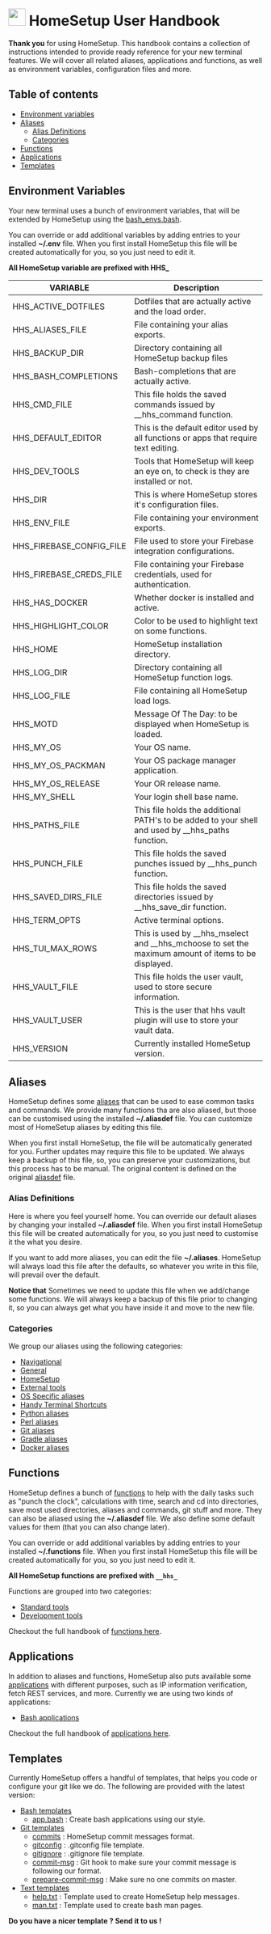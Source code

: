 # <img src="https://iili.io/HvtxC1S.png"  width="34" height="34"> HomeSetup User Handbook

**Thank you** for using HomeSetup. This handbook contains a collection of instructions intended to provide ready
reference for your new terminal features. We will cover all related aliases, applications and functions, as well as 
environment variables, configuration files and more.

## Table of contents

<!-- toc -->

- [Environment variables](#environment-variables)
- [Aliases](#aliases)
  * [Alias Definitions](#alias-definitions)
  * [Categories](#categories)
- [Functions](#functions)
- [Applications](#applications)
- [Templates](#templates)

<!-- tocstop -->

## Environment Variables

Your new terminal uses a bunch of environment variables, that will be extended by HomeSetup using the 
[bash_envs.bash](../../dotfiles/bash/bash_env.bash).

You can override or add additional variables by adding entries to your installed **~/.env** file. When you first 
install HomeSetup this file will be created automatically for you, so you just need to edit it.

**All HomeSetup variable are prefixed with HHS_**

| VARIABLE                 | Description                                                                                          |
|--------------------------|------------------------------------------------------------------------------------------------------|
| HHS_ACTIVE_DOTFILES      | Dotfiles that are actually active and the load order.                                                |
| HHS_ALIASES_FILE         | File containing your alias exports.                                                                  |
| HHS_BACKUP_DIR           | Directory containing all HomeSetup backup files                                                      |
| HHS_BASH_COMPLETIONS     | Bash-completions that are actually active.                                                           |
| HHS_CMD_FILE             | This file holds the saved commands issued by __hhs_command function.                                 |
| HHS_DEFAULT_EDITOR       | This is the default editor used by all functions or apps that require text editing.                  |
| HHS_DEV_TOOLS            | Tools that HomeSetup will keep an eye on, to check is they are installed or not.                     |
| HHS_DIR                  | This is where HomeSetup stores it's configuration files.                                             |
| HHS_ENV_FILE             | File containing your environment exports.                                                            |
| HHS_FIREBASE_CONFIG_FILE | File used to store your Firebase integration configurations.                                         |
| HHS_FIREBASE_CREDS_FILE  | File containing your Firebase credentials, used for authentication.                                  |
| HHS_HAS_DOCKER           | Whether docker is installed and active.                                                              |
| HHS_HIGHLIGHT_COLOR      | Color to be used to highlight text on some functions.                                                |
| HHS_HOME                 | HomeSetup installation directory.                                                                    |
| HHS_LOG_DIR              | Directory containing all HomeSetup function logs.                                                    |
| HHS_LOG_FILE             | File containing all HomeSetup load logs.                                                             |
| HHS_MOTD                 | Message Of The Day: to be displayed when HomeSetup is loaded.                                        |
| HHS_MY_OS                | Your OS name.                                                                                        |
| HHS_MY_OS_PACKMAN        | Your OS package manager application.                                                                 |
| HHS_MY_OS_RELEASE        | Your OR release name.                                                                                |
| HHS_MY_SHELL             | Your login shell base name.                                                                          |
| HHS_PATHS_FILE           | This file holds the additional PATH's to be added to your shell and used by __hhs_paths function.    |
| HHS_PUNCH_FILE           | This file holds the saved punches issued by __hhs_punch function.                                    |
| HHS_SAVED_DIRS_FILE      | This file holds the saved directories issued by __hhs_save_dir function.                             |
| HHS_TERM_OPTS            | Active terminal options.                                                                             |
| HHS_TUI_MAX_ROWS         | This is used by __hhs_mselect and  __hhs_mchoose to set the maximum amount of items to be displayed. |
| HHS_VAULT_FILE           | This file holds the user vault, used to store secure information.                                    |
| HHS_VAULT_USER           | This is the user that hhs vault plugin will use to store your vault data.                            |
| HHS_VERSION              | Currently installed HomeSetup version.                                                               |

## Aliases

HomeSetup defines some [aliases](../USAGE.md#aliases) that can be used to ease common tasks and commands. We provide many functions tha are 
also aliased, but those can be customised using the installed **~/.aliasdef** file. You can customize most of HomeSetup 
aliases by editing this file. 

When you first install HomeSetup, the file will be automatically generated for you. Further updates may require this 
file to be updated. We always keep a backup of this file, so, you can preserve your customizations, but this process has 
to be manual. The original content is defined on the original [aliasdef](../../dotfiles/aliasdef) file.

### Alias Definitions

Here is where you feel yourself home. You can override our default aliases by changing your installed **~/.aliasdef** file. 
When you first install HomeSetup this file will be created automatically for you, so you just need to customise it the 
what you desire.

If you want to add more aliases, you can edit the file **~/.aliases**. HomeSetup will always load this file after the defaults, so whatever you write in this file, will prevail over the default.

**Notice that** Sometimes we need to update this file when we add/change some functions. We will always keep a backup of this file prior to 
changing it, so you can always get what you have inside it and move to the new file.

### Categories

We group our aliases using the following categories:

- [Navigational](../USAGE.md#navigational)
- [General](../USAGE.md#general)
- [HomeSetup](../USAGE.md#homesetup)
- [External tools](../USAGE.md#external-tools)
- [OS Specific aliases](../USAGE.md#os-specific-aliases)
- [Handy Terminal Shortcuts](../USAGE.md#handy-terminal-shortcuts)
- [Python aliases](../USAGE.md#python-aliases)
- [Perl aliases](../USAGE.md#perl-aliases)
- [Git aliases](../USAGE.md#git-aliases)
- [Gradle aliases](../USAGE.md#gradle-aliases)
- [Docker aliases](../USAGE.md#docker-aliases)

## Functions

HomeSetup defines a bunch of [functions](../USAGE.md#functions) to help with the daily tasks such as "punch the clock", 
calculations with time, search and cd into directories, save most used directories, aliases and commands, git stuff and more. 
They can also be aliased using the **~/.aliasdef** file. We also define some default values for them (that you can also change later).

You can override or add additional variables by adding entries to your installed **~/.functions** file. When you first 
install HomeSetup this file will be created automatically for you, so you just need to edit it.

**All HomeSetup functions are prefixed with `__hhs_`**

Functions are grouped into two categories:

- [Standard tools](../USAGE.md#standard-tools)
- [Development tools](../USAGE.md#development-tools)

Checkout the full handbook of [functions here](pages/functions.md).

## Applications

In addition to aliases and functions, HomeSetup also puts available some [applications](../USAGE.md#applications)
with different purposes, such as IP information verification, fetch REST services, and more. Currently we are using two
kinds of applications:

- [Bash applications](../USAGE.md#applications)

Checkout the full handbook of [applications here](pages/applications.md).

## Templates

Currently HomeSetup offers a handful of templates, that helps you code or configure your git like we do. The following
are provided with the latest version:

- [Bash templates](../../templates/bash)
    * [app.bash](../../templates/bash/app.bash) : Create bash applications using our style.
- [Git templates](../../templates/git)
    * [commits](../../templates/git/commits) : HomeSetup commit messages format.
    * [gitconfig](../../templates/git/gitconfig) : .gitconfig file template.
    * [gitignore](../../templates/git/gitignore) : .gitignore file template.
    * [commit-msg](../../templates/git/hooks/commit-msg) : Git hook to make sure your commit message is following our format.
    * [prepare-commit-msg](../../templates/git/hooks/prepare-commit-msg) : Make sure no one commits on master.
- [Text templates](../../templates/txt)
    * [help.txt](../../templates/txt/help.txt) : Template used to create HomeSetup help messages.
    * [man.txt](../../templates/txt/man.txt) : Template used to create bash man pages.

**Do you have a nicer template ? Send it to us !**
